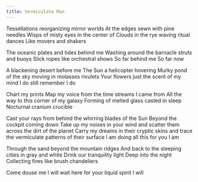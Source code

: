 ```yaml
---
title: Vermiculate Man
---
```


Tessellations reorganizing mirror worlds
At the edges sewn with pine needles <!--excerpt-->
Wisps of misty eyes in the center of
Clouds in the rye waving ritual dances
Like movers and shakers
<br>

The oceanic plates and tides behind me
Washing around the barnacle struts and buoys
Slick ropes like orchestral shows
So far behind me
So far now
<br>

A blackening desert before me
The Sun a helicopter hovering
Murky pond of the sky moving in molasses rivulets
Your flowers just the scent of my mind
I do still remember
I do
<br>

Chart my prints
Map my voice from the time streams I came from
All the way to this corner of my galaxy
Forming of melted glass casted in sleep
Nocturnal cranium crucible
<br>

Cast your rays from behind the whirring blades of the Sun
Beyond the cockpit coming down
Take up my noises in your wind and scatter them across the dirt of the planet
Carry my dreams in their cryptic skins and trace the vermiculate patterns of their surface
I am doing all this for you
I am
<br>

Through the sand beyond the mountain ridges
And back to the sleeping cities in gray and white
Drink our tranquility light
Deep into the night
Collecting fires like brush chandeliers
<br>

Come douse me
I will wait here for your liquid spirit
I will
